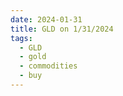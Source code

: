 ```yaml
---
date: 2024-01-31
title: GLD on 1/31/2024
tags: 
  - GLD
  - gold
  - commodities
  - buy
---
```

<div class="post">
<snapshot-grid 
    :reports="['2024/01/30/CTA/gold', '2024/01/31/CTA/gold', '2024/01/31/MTP/GLD']"
    chart="2024/01/31/Chart/GLD"
/>
<p>

</p>
<p>

</p>
</div>